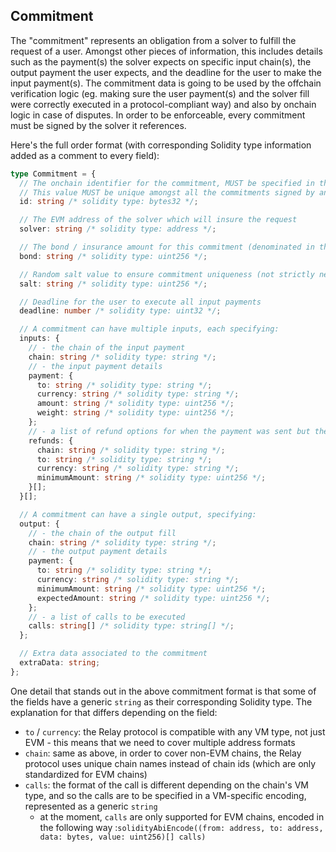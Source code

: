 ## Commitment

The "commitment" represents an obligation from a solver to fulfill the request of a user. Amongst other pieces of information, this includes details such as the payment(s) the solver expects on specific input chain(s), the output payment the user expects, and the deadline for the user to make the input payment(s). The commitment data is going to be used by the offchain verification logic (eg. making sure the user payment(s) and the solver fill were correctly executed in a protocol-compliant way) and also by onchain logic in case of disputes. In order to be enforceable, every commitment must be signed by the solver it references.

Here's the full order format (with corresponding Solidity type information added as a comment to every field):

```typescript
type Commitment = {
  // The onchain identifier for the commitment, MUST be specified in the user's deposit transaction(s) and the solver's fill transaction
  // This value MUST be unique amongst all the commitments signed by any given solver
  id: string /* solidity type: bytes32 */;

  // The EVM address of the solver which will insure the request
  solver: string /* solidity type: address */;

  // The bond / insurance amount for this commitment (denominated in the currency the solver holds in escrow)
  bond: string /* solidity type: uint256 */;

  // Random salt value to ensure commitment uniqueness (not strictly needed since the above id also guarantees uniqueness)
  salt: string /* solidity type: uint256 */;

  // Deadline for the user to execute all input payments
  deadline: number /* solidity type: uint32 */;

  // A commitment can have multiple inputs, each specifying:
  inputs: {
    // - the chain of the input payment
    chain: string /* solidity type: string */;
    // - the input payment details
    payment: {
      to: string /* solidity type: string */;
      currency: string /* solidity type: string */;
      amount: string /* solidity type: uint256 */;
      weight: string /* solidity type: uint256 */;
    };
    // - a list of refund options for when the payment was sent but the solver is unable to fulfill the request
    refunds: {
      chain: string /* solidity type: string */;
      to: string /* solidity type: string */;
      currency: string /* solidity type: string */;
      minimumAmount: string /* solidity type: uint256 */;
    }[];
  }[];

  // A commitment can have a single output, specifying:
  output: {
    // - the chain of the output fill
    chain: string /* solidity type: string */;
    // - the output payment details
    payment: {
      to: string /* solidity type: string */;
      currency: string /* solidity type: string */;
      minimumAmount: string /* solidity type: uint256 */;
      expectedAmount: string /* solidity type: uint256 */;
    };
    // - a list of calls to be executed
    calls: string[] /* solidity type: string[] */;
  };

  // Extra data associated to the commitment
  extraData: string;
};
```

One detail that stands out in the above commitment format is that some of the fields have a generic `string` as their corresponding Solidity type. The explanation for that differs depending on the field:

- `to` / `currency`: the Relay protocol is compatible with any VM type, not just EVM - this means that we need to cover multiple address formats
- `chain`: same as above, in order to cover non-EVM chains, the Relay protocol uses unique chain names instead of chain ids (which are only standardized for EVM chains)
- `calls`: the format of the call is different depending on the chain's VM type, and so the calls are to be specified in a VM-specific encoding, represented as a generic `string`
  - at the moment, `calls` are only supported for EVM chains, encoded in the following way :`solidityAbiEncode((from: address, to: address, data: bytes, value: uint256)[] calls)`
